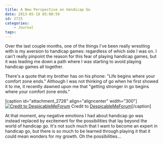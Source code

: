 ```yaml
---
title: A New Perspective on Handicap Go
date: 2013-05-18 05:00:59
id: 2725
categories:
	- Journal
tags:
---
```


Over the last couple months, one of the things I've been really wrestling with is my aversion to handicap games: regardless of which side I was on. I can't really pinpoint the reason for this fear of playing handicap games, but it was leading me down a path where I was starting to avoid playing handicap games all together.

There's a quote that my brother has on his phone: "Life begins where your comfort zone ends." Although I was not thinking of go when he first showed it to me, it recently dawned upon me that "getting stronger in go begins where your comfort zone ends."

[caption id="attachment_2726" align="aligncenter" width="300"][![Credit to DespicableMeForum](http://www.bengozen.com/wp-content/uploads/2013/05/gru_lightbulb.png)](http://www.bengozen.com/wp-content/uploads/2013/05/gru_lightbulb.png) Credit to [DespicableMeForum](http://www.despicablemeforum.proboards.com/index.cgi?board=movie&amp;action=display&amp;thread=391)[/caption]

At that moment, any negative emotions I had about handicap go was instead replaced by excitement for the possibilities that lay beyond the world of handicap go. It's not such much that I want to become an expert in handicap go, but there is so much to be learned through playing it that it could mean wonders for my growth. Oh the possibilities...